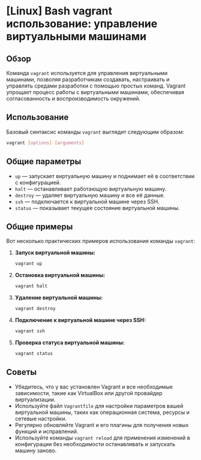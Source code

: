 # [Linux] Bash vagrant использование: управление виртуальными машинами

## Обзор
Команда `vagrant` используется для управления виртуальными машинами, позволяя разработчикам создавать, настраивать и управлять средами разработки с помощью простых команд. Vagrant упрощает процесс работы с виртуальными машинами, обеспечивая согласованность и воспроизводимость окружений.

## Использование
Базовый синтаксис команды `vagrant` выглядит следующим образом:

```bash
vagrant [options] [arguments]
```

## Общие параметры
- `up` — запускает виртуальную машину и поднимает её в соответствии с конфигурацией.
- `halt` — останавливает работающую виртуальную машину.
- `destroy` — удаляет виртуальную машину и все её данные.
- `ssh` — подключается к виртуальной машине через SSH.
- `status` — показывает текущее состояние виртуальной машины.

## Общие примеры
Вот несколько практических примеров использования команды `vagrant`:

1. **Запуск виртуальной машины:**
   ```bash
   vagrant up
   ```

2. **Остановка виртуальной машины:**
   ```bash
   vagrant halt
   ```

3. **Удаление виртуальной машины:**
   ```bash
   vagrant destroy
   ```

4. **Подключение к виртуальной машине через SSH:**
   ```bash
   vagrant ssh
   ```

5. **Проверка статуса виртуальной машины:**
   ```bash
   vagrant status
   ```

## Советы
- Убедитесь, что у вас установлен Vagrant и все необходимые зависимости, такие как VirtualBox или другой провайдер виртуализации.
- Используйте файл `Vagrantfile` для настройки параметров вашей виртуальной машины, таких как операционная система, ресурсы и сетевые настройки.
- Регулярно обновляйте Vagrant и его плагины для получения новых функций и исправлений.
- Используйте команды `vagrant reload` для применения изменений в конфигурации без необходимости останавливать и запускать машину заново.